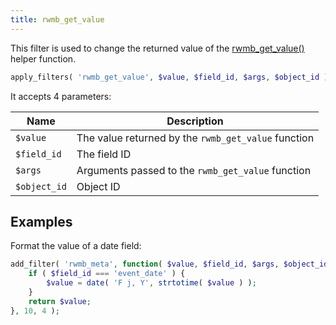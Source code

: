 ```yaml
---
title: rwmb_get_value
---
```


This filter is used to change the returned value of the [rwmb_get_value()](/functions/rwmb-get-value/) helper function.

```php
apply_filters( 'rwmb_get_value', $value, $field_id, $args, $object_id );
```

It accepts 4 parameters:

Name|Description
---|---
`$value`|The value returned by the `rwmb_get_value` function
`$field_id`|The field ID
`$args`|Arguments passed to the `rwmb_get_value` function
`$object_id`|Object ID

## Examples

Format the value of a date field:

```php
add_filter( 'rwmb_meta', function( $value, $field_id, $args, $object_id ) {
    if ( $field_id === 'event_date' ) {
        $value = date( 'F j, Y', strtotime( $value ) );
    }
    return $value;
}, 10, 4 );
```
